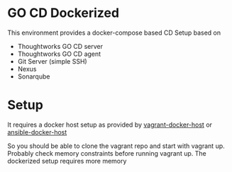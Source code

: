 # GO CD Dockerized

This environment provides a docker-compose based CD Setup based on

- Thoughtworks GO CD server
- Thoughtworks GO CD agent
- Git Server (simple SSH)
- Nexus
- Sonarqube

# Setup

It requires a docker host setup as provided by
[vagrant-docker-host](https://github.com/rattermeyer/vagrant-docker-host)
or
[ansible-docker-host](https://github.com/rattermeyer/ansible-docker-host)

So you should be able to clone the vagrant repo and start with vagrant up.
Probably check memory constraints before running vagrant up. The
dockerized setup requires more memory


